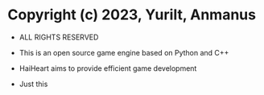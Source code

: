 # Copyright (c) 2023, Yurilt, Anmanus

- ALL RIGHTS RESERVED

- This is an open source game engine based on Python and C++

- HaiHeart aims to provide efficient game development

- Just this
